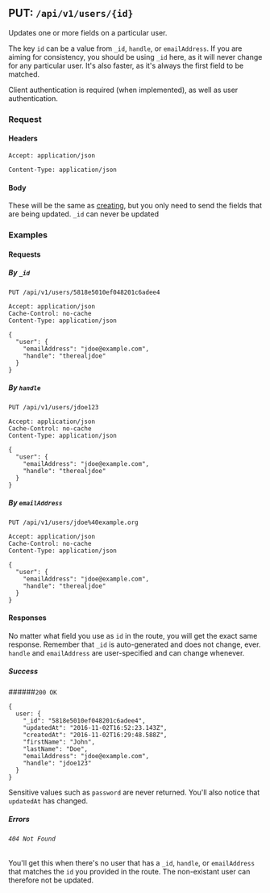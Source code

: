 ## PUT: ```/api/v1/users/{id}```

Updates one or more fields on a particular user.

The key ```id``` can be a value from ```_id```, ```handle```, or
```emailAddress```. If you are aiming for consistency, you should
be using ```_id``` here, as it will never change for any particular
user. It's also faster, as it's always the first field to be matched.

Client authentication is required (when implemented), as well as user
authentication.

### Request

#### Headers

```Accept: application/json```

```Content-Type: application/json```

#### Body

These will be the same as [creating](create.md), but you only need
to send the fields that are being updated. ```_id``` can never be
updated

### Examples

#### Requests

##### By ```_id```
```
PUT /api/v1/users/5818e5010ef048201c6adee4

Accept: application/json
Cache-Control: no-cache
Content-Type: application/json

{
  "user": {
    "emailAddress": "jdoe@example.com",
    "handle": "therealjdoe"
  }
}
```

##### By ```handle```
```
PUT /api/v1/users/jdoe123

Accept: application/json
Cache-Control: no-cache
Content-Type: application/json

{
  "user": {
    "emailAddress": "jdoe@example.com",
    "handle": "therealjdoe"
  }
}
```

##### By ```emailAddress```
```
PUT /api/v1/users/jdoe%40example.org

Accept: application/json
Cache-Control: no-cache
Content-Type: application/json

{
  "user": {
    "emailAddress": "jdoe@example.com",
    "handle": "therealjdoe"
  }
}
```

#### Responses

No matter what field you use as ```id``` in the route, you will get
the exact same response. Remember that ```_id``` is auto-generated
and does not change, ever. ```handle``` and ```emailAddress```
are user-specified and can change whenever.  

##### Success

######```200 OK```
```
{
  user: {
    "_id": "5818e5010ef048201c6adee4",
    "updatedAt": "2016-11-02T16:52:23.143Z",
    "createdAt": "2016-11-02T16:29:48.588Z",
    "firstName": "John",
    "lastName": "Doe",
    "emailAddress": "jdoe@example.com",
    "handle": "jdoe123"
  }
}
```
Sensitive values such as ```password``` are never returned.
You'll also notice that ```updatedAt``` has changed. 
##### Errors

###### ```404 Not Found```
You'll get this when there's no user that has a ```_id```, ```handle```,
or ```emailAddress``` that matches the ```id``` you provided in the
route. The non-existant user can therefore not be updated.